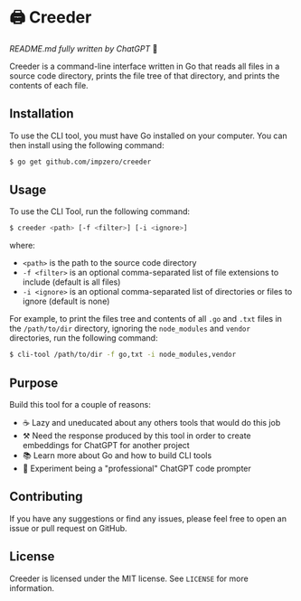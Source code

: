 # 🖨️ Creeder 

_README.md fully written by ChatGPT_ 🤖

Creeder is a command-line interface written in Go that reads all files in a source code directory, prints the file tree of that directory, and prints the contents of each file.

## Installation

To use the CLI tool, you must have Go installed on your computer. You can then install using the following command:

```bash
$ go get github.com/impzero/creeder
```

## Usage

To use the CLI Tool, run the following command:

```bash
$ creeder <path> [-f <filter>] [-i <ignore>]
```

where:

- `<path>` is the path to the source code directory
- `-f <filter>` is an optional comma-separated list of file extensions to include (default is all files)
- `-i <ignore>` is an optional comma-separated list of directories or files to ignore (default is none)

For example, to print the files tree and contents of all `.go` and `.txt` files in the `/path/to/dir` directory, ignoring the `node_modules` and `vendor` directories, run the following command:

```bash
$ cli-tool /path/to/dir -f go,txt -i node_modules,vendor
```

## Purpose

Build this tool for a couple of reasons:

- ☕ Lazy and uneducated about any others tools that would do this job
- ⚒️ Need the response produced by this tool in order to create embeddings for ChatGPT for another project
- 📚 Learn more about Go and how to build CLI tools
- 🤖 Experiment being a "professional" ChatGPT code prompter

## Contributing

If you have any suggestions or find any issues, please feel free to open an issue or pull request on GitHub.

## License

Creeder is licensed under the MIT license. See `LICENSE` for more information.

